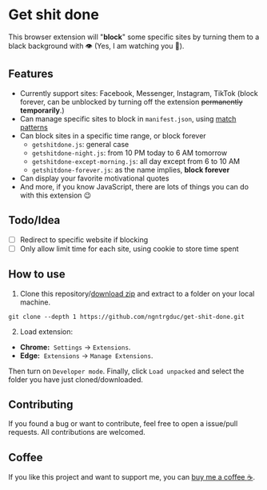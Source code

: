 # Get shit done
This browser extension will "**block**" some specific sites by turning them to a black background with 👁️ (Yes, I am watching you 🙂).

## Features
- Currently support sites: Facebook, Messenger, Instagram, TikTok (block forever, can be unblocked by turning off the extension ~~permanently~~ **temporarily**.)
- Can manage specific sites to block in `manifest.json`, using [match patterns](https://developer.chrome.com/docs/extensions/mv3/match_patterns/)
- Can block sites in a specific time range, or block forever
   - `getshitdone.js`: general case
   - `getshitdone-night.js`: from 10 PM today to 6 AM tomorrow
   - `getshitdone-except-morning.js`: all day except from 6 to 10 AM
   - `getshitdone-forever.js`: as the name implies, **block forever**
- Can display your favorite motivational quotes
- And more, if you know JavaScript, there are lots of things you can do with this extension 😉

## Todo/Idea
- [ ] Redirect to specific website if blocking
- [ ] Only allow limit time for each site, using cookie to store time spent

## How to use
1. Clone this repository/[download zip](https://github.com/ngntrgduc/get-shit-done/archive/refs/heads/master.zip) and extract to a folder on your local machine. 
```git
git clone --depth 1 https://github.com/ngntrgduc/get-shit-done.git
```

2. Load extension:
- **Chrome:**  `Settings` -> `Extensions`.
- **Edge:**  `Extensions` -> `Manage Extensions`. 

 Then turn on `Developer mode`. Finally, click `Load unpacked` and select the folder you have just cloned/downloaded.


## Contributing
If you found a bug or want to contribute, feel free to open a issue/pull requests. All contributions are welcomed.

## Coffee
If you like this project and want to support me, you can [buy me a coffee :coffee:](https://ko-fi.com/ngntrgduc).
